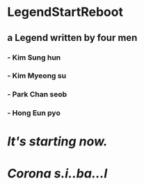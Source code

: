 # **LegendStartReboot**

## a Legend written by four men

### - Kim Sung hun

### - Kim Myeong su

### - Park Chan seob

### - Hong Eun pyo

# ***It's starting now.***
# ***Corona s.i..ba...l***
